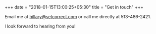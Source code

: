 +++
date = "2018-01-15T13:00:25+05:30"
title = "Get in touch"
+++

Email me at hillary@setcorrect.com or call me directly at 513-486-2421.

I look forward to hearing from you!

